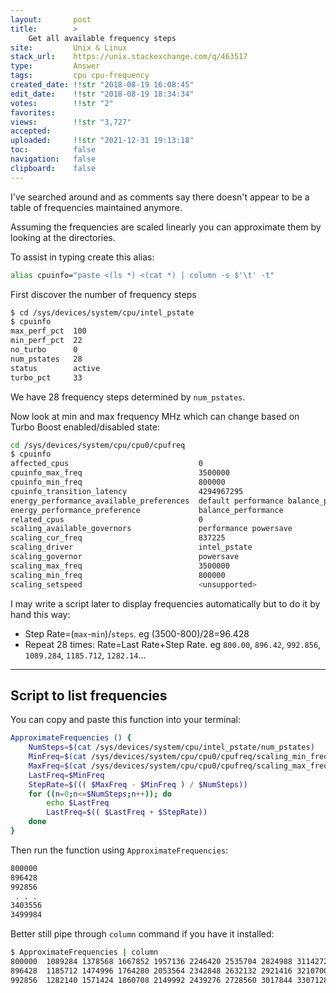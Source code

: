 ```yaml
---
layout:       post
title:        >
    Get all available frequency steps
site:         Unix & Linux
stack_url:    https://unix.stackexchange.com/q/463517
type:         Answer
tags:         cpu cpu-frequency
created_date: !!str "2018-08-19 16:08:45"
edit_date:    !!str "2018-08-19 18:34:34"
votes:        !!str "2"
favorites:    
views:        !!str "3,727"
accepted:     
uploaded:     !!str "2021-12-31 19:13:18"
toc:          false
navigation:   false
clipboard:    false
---
```


I've searched around and as comments say there doesn't appear to be a table of frequencies maintained anymore.

Assuming the frequencies are scaled linearly you can approximate them by looking at the directories.



To assist in typing create this alias:

``` bash
alias cpuinfo="paste <(ls *) <(cat *) | column -s $'\t' -t"

```

First discover the number of frequency steps

``` bash
$ cd /sys/devices/system/cpu/intel_pstate
$ cpuinfo
max_perf_pct  100
min_perf_pct  22
no_turbo      0
num_pstates   28
status        active
turbo_pct     33

```

We have 28 frequency steps determined by `num_pstates`.

Now look at min and max frequency MHz which can change based on Turbo Boost enabled/disabled state:

``` bash
cd /sys/devices/system/cpu/cpu0/cpufreq
$ cpuinfo
affected_cpus                             0
cpuinfo_max_freq                          3500000
cpuinfo_min_freq                          800000
cpuinfo_transition_latency                4294967295
energy_performance_available_preferences  default performance balance_performance balance_power power 
energy_performance_preference             balance_performance
related_cpus                              0
scaling_available_governors               performance powersave
scaling_cur_freq                          837225
scaling_driver                            intel_pstate
scaling_governor                          powersave
scaling_max_freq                          3500000
scaling_min_freq                          800000
scaling_setspeed                          <unsupported>

```

I may write a script later to display frequencies automatically but to do it by hand this way:

- Step Rate=(`max`-`min`)/`steps`. eg (3500-800)/28=96.428
- Repeat 28 times: Rate=Last Rate+Step Rate. eg `800.00`, `896.42`, `992.856`, `1089.284`, `1185.712`, `1282.14`...


----------

## Script to list frequencies

You can copy and paste this function into your terminal:

``` bash
ApproximateFrequencies () {
    NumSteps=$(cat /sys/devices/system/cpu/intel_pstate/num_pstates)
    MinFreq=$(cat /sys/devices/system/cpu/cpu0/cpufreq/scaling_min_freq)
    MaxFreq=$(cat /sys/devices/system/cpu/cpu0/cpufreq/scaling_max_freq)
    LastFreq=$MinFreq
    StepRate=$((( $MaxFreq - $MinFreq ) / $NumSteps))
    for ((n=0;n<=$NumSteps;n++)); do
        echo $LastFreq
        LastFreq=$(( $LastFreq + $StepRate))
    done
}

```

Then run the function using `ApproximateFrequencies`:

``` bash
800000
896428
992856
 . . .
3403556
3499984

```

Better still pipe through `column` command if you have it installed:

``` bash
$ ApproximateFrequencies | column
800000	1089284	1378568	1667852	1957136	2246420	2535704	2824988	3114272	3403556
896428	1185712	1474996	1764280	2053564	2342848	2632132	2921416	3210700	3499984
992856	1282140	1571424	1860708	2149992	2439276	2728560	3017844	3307128

```


